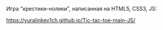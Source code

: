 Игра "крестики-нолики", написанная на HTML5, CSS3, JS:

https://yuralinkev1ch.github.io/Tic-tac-toe-main-JS/
